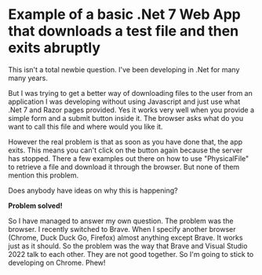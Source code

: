 # Example of a basic .Net 7 Web App that downloads a test file and then exits abruptly

This isn't a total newbie question. I've been developing in .Net for many many years.

But I was trying to get a better way of downloading files to the user from an application I was developing without using Javascript and just use what .Net 7 and Razor pages provided.
Yes it works very well when you provide a simple form and a submit button inside it. The browser asks what do you want to call this file and where would you like it.

However the real problem is that as soon as you have done that, the app exits. This means you can't click on the button again because the server has stopped.
There a few examples out there on how to use "PhysicalFile" to retrieve a file and download it through the browser. But none of them mention this problem.

Does anybody have ideas on why this is happening?

**Problem solved!**

So I have managed to answer my own question. The problem was the browser. I recently switched to Brave. When I specify another browser (Chrome, Duck Duck Go, Firefox) almost anything except Brave. It works just as it should. So the problem was the way that Brave and Visual Studio 2022 talk to each other. They are not good together. So I'm going to stick to developing on Chrome. Phew!
